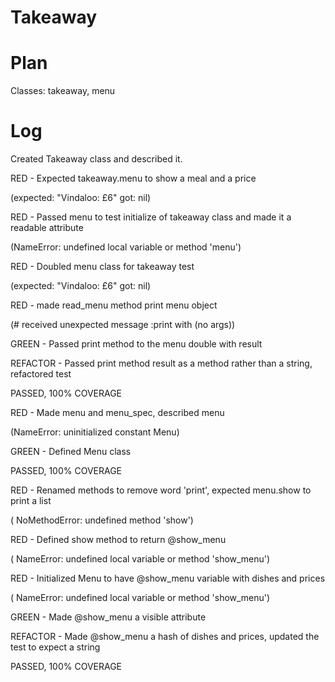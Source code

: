# Takeaway

# Plan

Classes: takeaway, menu

# Log

Created Takeaway class and described it.

RED - Expected takeaway.menu to show a meal and a price

(expected: "Vindaloo: £6"
            got: nil)

RED - Passed menu to test initialize of takeaway class and made it a readable attribute

(NameError:
       undefined local variable or method 'menu')

RED - Doubled menu class for takeaway test

(expected: "Vindaloo: £6"
            got: nil)

RED - made read_menu method print menu object

(#<Double :menu> received unexpected message :print with (no args))

GREEN - Passed print method to the menu double with result

REFACTOR - Passed print method result as a method rather than a string, refactored test

PASSED, 100% COVERAGE


RED - Made menu and menu_spec, described menu

(NameError:
  uninitialized constant Menu)

GREEN - Defined Menu class

PASSED, 100% COVERAGE

RED - Renamed methods to remove word 'print', expected menu.show to print a list

( NoMethodError:
       undefined method 'show')

RED - Defined show method to return @show_menu

( NameError:
       undefined local variable or method 'show_menu')

RED - Initialized Menu to have @show_menu variable with dishes and prices

( NameError:
       undefined local variable or method 'show_menu')

GREEN - Made @show_menu a visible attribute

REFACTOR - Made @show_menu a hash of dishes and prices, updated the test to expect a string

PASSED, 100% COVERAGE
